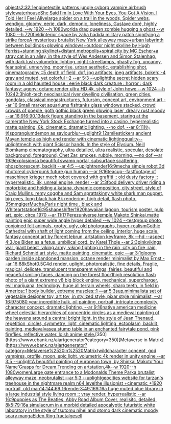 [objects](https://www.ebank.nz/aiartgenerator?category=objects)[2:3](https://www.ebank.nz/aiartgenerator?category=2%3A3)[2:1](https://www.ebank.nz/aiartgenerator?category=2%3A1)[engine](https://www.ebank.nz/aiartgenerator?category=engine)[textile patterns jungle cyborg vampire airbrush style](https://www.ebank.nz/aiartgenerator?category=textile%2520patterns%2520jungle%2520cyborg%2520vampire%2520airbrush%2520style)[waterhouse](https://www.ebank.nz/aiartgenerator?category=waterhouse)[She Said I’m In Love With Your Eyes. You Got A Vision. I Told Her I Feel Alive](https://www.ebank.nz/aiartgenerator?category=She%2520Said%2520I%E2%80%99m%2520In%2520Love%2520With%2520Your%2520Eyes.%2520You%2520Got%2520A%2520Vision.%2520I%2520Told%2520Her%2520I%2520Feel%2520Alive)[large spider on a trail in the woods, Spider webs, wendigo, gloomy, eerie, dark, demonic, loneliness, Gustave doré, highly detailed, --w 1920 --h 1080](https://www.ebank.nz/aiartgenerator?category=large%2520spider%2520on%2520a%2520trail%2520in%2520the%2520woods%2C%2520Spider%2520webs%2C%2520wendigo%2C%2520gloomy%2C%2520eerie%2C%2520dark%2C%2520demonic%2C%2520loneliness%2C%2520Gustave%2520dor%C3%A9%2C%2520highly%2520detailed%2C%2520--w%25201920%2520--h%25201080)[world](https://www.ebank.nz/aiartgenerator?category=world)[a drag queen zombie hugging a ghost --w 1080 --h 720](https://www.ebank.nz/aiartgenerator?category=a%2520drag%2520queen%2520zombie%2520hugging%2520a%2520ghost%2520--w%25201080%2520--h%2520720)[field](https://www.ebank.nz/aiartgenerator?category=field)[interior space by zaha hadid](https://www.ebank.nz/aiartgenerator?category=interior%2520space%2520by%2520zaha%2520hadid)[a military patch signifying a strike force](https://www.ebank.nz/aiartgenerator?category=a%2520military%2520patch%2520signifying%2520a%2520strike%2520force)[A mysterious brutalist New York alleyway maze+urban labyrinth between buildings+glowing windows+outdoor night skyline by Hugh Ferriss+stunning skylinet+distant metropolis+spiral city by MC Escher+a stray cat in an alley, in the style of Wes Andersen and Simon Stalenhag, with dark lush volumetric lighting, night streetlamps, ghastly fog, uncanny, fear spiral, unnerving, moonrise, urban aesthetic, establishing shot, cinematography ::5 depth of field, dof, jpg artifacts, jpeg artifacts, bokeh::-4 gray and muted, yet colorful ::2 --ar 5:3 --uplight](https://www.ebank.nz/aiartgenerator?category=A%2520mysterious%2520brutalist%2520New%2520York%2520alleyway%2520maze%2Burban%2520labyrinth%2520between%2520buildings%2Bglowing%2520windows%2Boutdoor%2520night%2520skyline%2520by%2520Hugh%2520Ferriss%2Bstunning%2520skylinet%2Bdistant%2520metropolis%2Bspiral%2520city%2520by%2520MC%2520Escher%2Ba%2520stray%2520cat%2520in%2520an%2520alley%2C%2520in%2520the%2520style%2520of%2520Wes%2520Andersen%2520and%2520Simon%2520Stalenhag%2C%2520with%2520dark%2520lush%2520volumetric%2520lighting%2C%2520night%2520streetlamps%2C%2520ghastly%2520fog%2C%2520uncanny%2C%2520fear%2520spiral%2C%2520unnerving%2C%2520moonrise%2C%2520urban%2520aesthetic%2C%2520establishing%2520shot%2C%2520cinematography%2520%3A%3A5%2520depth%2520of%2520field%2C%2520dof%2C%2520jpg%2520artifacts%2C%2520jpeg%2520artifacts%2C%2520bokeh%3A%3A-4%2520gray%2520and%2520muted%2C%2520yet%2520colorful%2520%3A%3A2%2520--ar%25205%3A3%2520--uplight)[the secret hidden scary room in a old haunted house : eerie black dark creature : horror : dark fantasy: agony: octane render ultra HD 4k, style of John howe --w 1024 --h 1024](https://www.ebank.nz/aiartgenerator?category=the%2520secret%2520hidden%2520scary%2520room%2520in%2520a%2520old%2520haunted%2520house%2520%3A%2520eerie%2520black%2520dark%2520creature%2520%3A%2520horror%2520%3A%2520dark%2520fantasy%3A%2520agony%3A%2520octane%2520render%2520ultra%2520HD%25204k%2C%2520style%2520of%2520John%2520howe%2520--w%25201024%2520--h%25201024)[2:3](https://www.ebank.nz/aiartgenerator?category=2%3A3)[high-tech neoclassical river dwelling civilisation, green cities, gondolas, classical megastructures, futursim, concept art, environment art --ar 16:9](https://www.ebank.nz/aiartgenerator?category=high-tech%2520neoclassical%2520river%2520dwelling%2520civilisation%2C%2520green%2520cities%2C%2520gondolas%2C%2520classical%2520megastructures%2C%2520futursim%2C%2520concept%2520art%2C%2520environment%2520art%2520--ar%252016%3A9)[mall market aquariums fishtanks glass windows stacked, crowd crowds of poeple, goth gothic black green glowing laser, dreary rust moody --ar 16:9](https://www.ebank.nz/aiartgenerator?category=mall%2520market%2520aquariums%2520fishtanks%2520glass%2520windows%2520stacked%2C%2520crowd%2520crowds%2520of%2520poeple%2C%2520goth%2520gothic%2520black%2520green%2520glowing%2520laser%2C%2520dreary%2520rust%2520moody%2520--ar%252016%3A9)[16:9](https://www.ebank.nz/aiartgenerator?category=16%3A9)[0.13](https://www.ebank.nz/aiartgenerator?category=0.13)[dark figure standing in the basement, staring at the camera](https://www.ebank.nz/aiartgenerator?category=dark%2520figure%2520standing%2520in%2520the%2520basement%2C%2520staring%2520at%2520the%2520camera)[the New York Stock Exchange turned into a casino, hyperrealistic matte painting, 8k, cinematic, dramatic lighting, --no dof, --ar 8:11](https://www.ebank.nz/aiartgenerator?category=the%2520New%2520York%2520Stock%2520Exchange%2520turned%2520into%2520a%2520casino%2C%2520hyperrealistic%2520matte%2520painting%2C%25208k%2C%2520cinematic%2C%2520dramatic%2520lighting%2C%2520--no%2520dof%2C%2520--ar%25208%3A11)[(ꆤ⍸ꆤ)](https://www.ebank.nz/aiartgenerator?category=%28%EA%86%A4%E2%8D%B8%EA%86%A4%29)[sporangium](https://www.ebank.nz/aiartgenerator?category=sporangium)[demon as saviour](https://www.ebank.nz/aiartgenerator?category=demon%2520as%2520saviour)[blur](https://www.ebank.nz/aiartgenerator?category=blur)[--uplight](https://www.ebank.nz/aiartgenerator?category=--uplight)[9:12](https://www.ebank.nz/aiartgenerator?category=9%3A12)[smile](https://www.ebank.nz/aiartgenerator?category=smile)[stickers,](https://www.ebank.nz/aiartgenerator?category=stickers%2C)[ancient Mayan temple as high end render with cinematic lighting](https://www.ebank.nz/aiartgenerator?category=ancient%2520Mayan%2520temple%2520as%2520high%2520end%2520render%2520with%2520cinematic%2520lighting)[quality](https://www.ebank.nz/aiartgenerator?category=quality)[--uplight](https://www.ebank.nz/aiartgenerator?category=--uplight)[mech with giant Scissor hands. In the style of Elysium. Neill Blomkamp cinematography, ultra detailed, ultra realistic, specular, desolate background, foreground, Chet Zar, smokes, rubble, morning,  —no dof —ar 19:9](https://www.ebank.nz/aiartgenerator?category=mech%2520with%2520giant%2520Scissor%2520hands.%2520In%2520the%2520style%2520of%2520Elysium.%2520Neill%2520Blomkamp%2520cinematography%2C%2520ultra%2520detailed%2C%2520ultra%2520realistic%2C%2520specular%2C%2520desolate%2520background%2C%2520foreground%2C%2520Chet%2520Zar%2C%2520smokes%2C%2520rubble%2C%2520morning%2C%2520%2520%E2%80%94no%2520dof%2520%E2%80%94ar%252019%3A9)[explosions](https://www.ebank.nz/aiartgenerator?category=explosions)[a beautiful swamp portal, subsurface scattering, phosphorescent, backlit --ar 4:5 --uplight](https://www.ebank.nz/aiartgenerator?category=a%2520beautiful%2520swamp%2520portal%2C%2520subsurface%2520scattering%2C%2520phosphorescent%2C%2520backlit%2520--ar%25204%3A5%2520--uplight)[render](https://www.ebank.nz/aiartgenerator?category=render)[16:9](https://www.ebank.nz/aiartgenerator?category=16%3A9)[mecha simple robot 3d photoreal cyberpunk future gun human —ar 9:16](https://www.ebank.nz/aiartgenerator?category=mecha%2520simple%2520robot%25203d%2520photoreal%2520cyberpunk%2520future%2520gun%2520human%2520%E2%80%94ar%25209%3A16)[teacup](https://www.ebank.nz/aiartgenerator?category=teacup)[--fast](https://www.ebank.nz/aiartgenerator?category=--fast)[footage of maschinen krieger mech robot covered with graffiti :: old dusty factory :: hyperrealistic, 8k, unreal engine, render --ar 2:3](https://www.ebank.nz/aiartgenerator?category=footage%2520of%2520maschinen%2520krieger%2520mech%2520robot%2520covered%2520with%2520graffiti%2520%3A%3A%2520old%2520dusty%2520factory%2520%3A%3A%2520hyperrealistic%2C%25208k%2C%2520unreal%2520engine%2C%2520render%2520--ar%25202%3A3)[food delivery driver riding a motorbike and holding a katana, dynamic composition, city street, style of Craig Mullins, remy cogghe and Sam spratt](https://www.ebank.nz/aiartgenerator?category=food%2520delivery%2520driver%2520riding%2520a%2520motorbike%2520and%2520holding%2520a%2520katana%2C%2520dynamic%2520composition%2C%2520city%2520street%2C%2520style%2520of%2520Craig%2520Mullins%2C%2520remy%2520cogghe%2520and%2520Sam%2520spratt)[skinny white shark man puppet, big eyes, long black hair 8k rendering, high detail, flash photo, 35mm](https://www.ebank.nz/aiartgenerator?category=skinny%2520white%2520shark%2520man%2520puppet%2C%2520big%2520eyes%2C%2520long%2520black%2520hair%25208k%2520rendering%2C%2520high%2520detail%2C%2520flash%2520photo%2C%252035mm)[giger](https://www.ebank.nz/aiartgenerator?category=giger)[Mucha,](https://www.ebank.nz/aiartgenerator?category=Mucha%2C)[](https://www.ebank.nz/aiartgenerator?category=)[Paris night time , black and White](https://www.ebank.nz/aiartgenerator?category=Paris%2520night%2520time%2520%2C%2520black%2520and%2520White)[artstation](https://www.ebank.nz/aiartgenerator?category=artstation)[16:9](https://www.ebank.nz/aiartgenerator?category=16%3A9)[5](https://www.ebank.nz/aiartgenerator?category=5)[shapeshifter](https://www.ebank.nz/aiartgenerator?category=shapeshifter)[1920](https://www.ebank.nz/aiartgenerator?category=1920)[hawaiian lagoon, tourism poster, pulp art, epic, circa 1970 --ar 11:17](https://www.ebank.nz/aiartgenerator?category=hawaiian%2520lagoon%2C%2520tourism%2520poster%2C%2520pulp%2520art%2C%2520epic%2C%2520circa%25201970%2520--ar%252011%3A17)[Perez](https://www.ebank.nz/aiartgenerator?category=Perez)[universe,temple,Makoto Shinkai,matte painting,epic,super wide angle,hyper detailed --w 1024 --test](https://www.ebank.nz/aiartgenerator?category=universe%2Ctemple%2CMakoto%2520Shinkai%2Cmatte%2520painting%2Cepic%2Csuper%2520wide%2520angle%2Chyper%2520detailed%2520--w%25201024%2520--test)[group photo, conjoined felt animals, grotty, ugly, old photographs, hyper-realism](https://www.ebank.nz/aiartgenerator?category=group%2520photo%2C%2520conjoined%2520felt%2520animals%2C%2520grotty%2C%2520ugly%2C%2520old%2520photographs%2C%2520hyper-realism)[Gothic Cathedral  with shaft of light coming from the ceiling, interior, huge scale, fantasy concept art by florent lebrun, artstation keyframe, 8k --hd --aspect 4:3](https://www.ebank.nz/aiartgenerator?category=Gothic%2520Cathedral%2520%2520with%2520shaft%2520of%2520light%2520coming%2520from%2520the%2520ceiling%2C%2520interior%2C%2520huge%2520scale%2C%2520fantasy%2520concept%2520art%2520by%2520florent%2520lebrun%2C%2520artstation%2520keyframe%2C%25208k%2520--hd%2520--aspect%25204%3A3)[Joe Biden as a fetus, umbilical cord, by Karel Thole  --ar 2:3](https://www.ebank.nz/aiartgenerator?category=Joe%2520Biden%2520as%2520a%2520fetus%2C%2520umbilical%2520cord%2C%2520by%2520Karel%2520Thole%2520%2520--ar%25202%3A3)[pink](https://www.ebank.nz/aiartgenerator?category=pink)[vikings war, giant beast, viking army, viking fighting in the rain, city on fire, rain, Richard Schmid  art style, matte painting, cinematic, epic —ar 3:1](https://www.ebank.nz/aiartgenerator?category=vikings%2520war%2C%2520giant%2520beast%2C%2520viking%2520army%2C%2520viking%2520fighting%2520in%2520the%2520rain%2C%2520city%2520on%2520fire%2C%2520rain%2C%2520Richard%2520Schmid%2520%2520art%2520style%2C%2520matte%2520painting%2C%2520cinematic%2C%2520epic%2520%E2%80%94ar%25203%3A1)[gloomy garden inside abandoned mansion, octane render minimalist by Max Ernst  --ar 16:8](https://www.ebank.nz/aiartgenerator?category=gloomy%2520garden%2520inside%2520abandoned%2520mansion%2C%2520octane%2520render%2520minimalist%2520by%2520Max%2520Ernst%2520%2520--ar%252016%3A8)[8k](https://www.ebank.nz/aiartgenerator?category=8k)[Shot](https://www.ebank.nz/aiartgenerator?category=Shot)[0.5](https://www.ebank.nz/aiartgenerator?category=0.5)[C4d render, uplight, photorealistic, fine details, Fragile, magical, delicate, translucent transparent wings, fairies, beautiful and peaceful smiling faces, dancing on the forest floor](https://www.ebank.nz/aiartgenerator?category=C4d%2520render%2C%2520uplight%2C%2520photorealistic%2C%2520fine%2520details%2C%2520Fragile%2C%2520magical%2C%2520delicate%2C%2520translucent%2520transparent%2520wings%2C%2520fairies%2C%2520beautiful%2520and%2520peaceful%2520smiling%2520faces%2C%2520dancing%2520on%2520the%2520forest%2520floor)[1](https://www.ebank.nz/aiartgenerator?category=1)[high resolution flash photo of a giant extreme v8 big block engine, mechanical, supercharger, evil marijuana, technology, huge all terrain wheels, sharp teeth, in field in America::1 body builder, extreme muscles::1 —ar 5:3](https://www.ebank.nz/aiartgenerator?category=high%2520resolution%2520flash%2520photo%2520of%2520a%2520giant%2520extreme%2520v8%2520big%2520block%2520engine%2C%2520mechanical%2C%2520supercharger%2C%2520evil%2520marijuana%2C%2520technology%2C%2520huge%2520all%2520terrain%2520wheels%2C%2520sharp%2520teeth%2C%2520in%2520field%2520in%2520America%3A%3A1%2520body%2520builder%2C%2520extreme%2520muscles%3A%3A1%2520%E2%80%94ar%25205%3A3)[sup,minimalist](https://www.ebank.nz/aiartgenerator?category=sup%2Cminimalist)[a set of vegetable designer toy, art toy ,in stylized style, pixar style,minimalist, --ar 16:9](https://www.ebank.nz/aiartgenerator?category=a%2520set%2520of%2520vegetable%2520designer%2520toy%2C%2520art%2520toy%2520%2Cin%2520stylized%2520style%2C%2520pixar%2520style%2Cminimalist%2C%2520--ar%252016%3A9)[750](https://www.ebank.nz/aiartgenerator?category=750)[80 year incredible hulk, oil painting, portrait, intricate complexity, character concept, dramatic lighting, --ar 9:16](https://www.ebank.nz/aiartgenerator?category=80%2520year%2520incredible%2520hulk%2C%2520oil%2520painting%2C%2520portrait%2C%2520intricate%2520complexity%2C%2520character%2520concept%2C%2520dramatic%2520lighting%2C%2520--ar%25209%3A16)[native american medicine wheel  celestial hierarchies of concentric circles as a medieval painting of the heavens around a central bright light, in the style of Jean Thenaud, repetition, circles, symmetry, light, cinematic lighting, ectoplasm, backlit, painting, medieval](https://www.ebank.nz/aiartgenerator?category=native%2520american%2520medicine%2520wheel%2520%2520celestial%2520hierarchies%2520of%2520concentric%2520circles%2520as%2520a%2520medieval%2520painting%2520of%2520the%2520heavens%2520around%2520a%2520central%2520bright%2520light%2C%2520in%2520the%2520style%2520of%2520Jean%2520Thenaud%2C%2520repetition%2C%2520circles%2C%2520symmetry%2C%2520light%2C%2520cinematic%2520lighting%2C%2520ectoplasm%2C%2520backlit%2C%2520painting%2C%2520medieval)[vase](https://www.ebank.nz/aiartgenerator?category=vase)[a stump table in an enchanted fairytale pond. pink fireflies. reflective water. loish anime style.](https://www.ebank.nz/aiartgenerator?category=a%2520stump%2520table%2520in%2520an%2520enchanted%2520fairytale%2520pond.%2520pink%2520fireflies.%2520reflective%2520water.%2520loish%2520anime%2520style.)[350](https://www.ebank.nz/aiartgenerator?category=350)[Metaverse in Matrix](https://www.ebank.nz/aiartgenerator?category=Metaverse%2520in%2520Matrix)[wild](https://www.ebank.nz/aiartgenerator?category=wild)[character concept, god vampires, profile, moon, epic light, volumetric 4k render in unity engine --ar 3:5 --uplight](https://www.ebank.nz/aiartgenerator?category=character%2520concept%2C%2520god%2520vampires%2C%2520profile%2C%2520moon%2C%2520epic%2520light%2C%2520volumetric%25204k%2520render%2520in%2520unity%2520engine%2520--ar%25203%3A5%2520--uplight)[A beautiful painting of european town, by Shinkai Makoto'Your Name'Grasps for Dream,Trending on artstation,4k--w 1920--h 1080](https://www.ebank.nz/aiartgenerator?category=A%C2%A0beautiful%C2%A0painting%C2%A0of%C2%A0european%C2%A0town%2C%C2%A0by%2520Shinkai%2520Makoto%27Your%2520Name%27Grasps%2520for%2520Dream%2CTrending%C2%A0on%C2%A0artstation%2C4k--w%25201920--h%25201080)[women](https://www.ebank.nz/aiartgenerator?category=women)[Large gate entrance to a Mcdonalds Theme Park](https://www.ebank.nz/aiartgenerator?category=Large%2520gate%2520entrance%2520to%2520a%2520Mcdonalds%2520Theme%2520Park)[a brutalist alleyway maze, neobrutalist --ar 5:3 --uplight](https://www.ebank.nz/aiartgenerator?category=a%2520brutalist%2520alleyway%2520maze%2C%2520neobrutalist%2520--ar%25205%3A3%2520--uplight)[geocities website for tarzan's treehouse in the nightmare realm n64 level](https://www.ebank.nz/aiartgenerator?category=geocities%2520website%2520for%2520tarzan%27s%2520treehouse%2520in%2520the%2520nightmare%2520realm%2520n64%2520level)[the illusionist +cinematic +1920 portrait, old man](https://www.ebank.nz/aiartgenerator?category=the%2520illusionist%2520%2Bcinematic%2520%2B1920%2520portrait%2C%2520old%2520man)[14:14](https://www.ebank.nz/aiartgenerator?category=14%3A14)[4:6](https://www.ebank.nz/aiartgenerator?category=4%3A6)[9:16](https://www.ebank.nz/aiartgenerator?category=9%3A16)[render](https://www.ebank.nz/aiartgenerator?category=render)[3:4](https://www.ebank.nz/aiartgenerator?category=3%3A4)[9:16](https://www.ebank.nz/aiartgenerator?category=9%3A16)[9:16](https://www.ebank.nz/aiartgenerator?category=9%3A16)[a huge muted blue library in a large industrial style living room :: vray render, hyperrealistic --ar 16:9](https://www.ebank.nz/aiartgenerator?category=a%2520huge%2520muted%2520blue%2520library%2520in%2520a%2520large%2520industrial%2520style%2520living%2520room%2520%3A%3A%2520vray%2520render%2C%2520hyperrealistic%2520--ar%252016%3A9)[puppies as The Beatles, Abby Road Album Cover, realisitc, detailed, 8k](https://www.ebank.nz/aiartgenerator?category=puppies%2520as%2520The%2520Beatles%2C%2520Abby%2520Road%2520Album%2520Cover%2C%2520realisitc%2C%2520detailed%2C%25208k)[5:7](https://www.ebank.nz/aiartgenerator?category=5%3A7)[9:16](https://www.ebank.nz/aiartgenerator?category=9%3A16)[a simulacrum in a morbid detailed apocalyptic futuristic white laboratory in the style of tsutomu nihei and otomo dark cinematic moody scary manga](https://www.ebank.nz/aiartgenerator?category=a%2520simulacrum%2520in%2520a%2520morbid%2520detailed%2520apocalyptic%2520futuristic%2520white%2520laboratory%2520in%2520the%2520style%2520of%2520tsutomu%2520nihei%2520and%2520otomo%2520dark%2520cinematic%2520moody%2520scary%2520manga)[](https://www.ebank.nz/aiartgenerator?category=)[Elden Ring fractal](https://www.ebank.nz/aiartgenerator?category=Elden%2520Ring%2520fractal)[gesell](https://www.ebank.nz/aiartgenerator?category=gesell)
